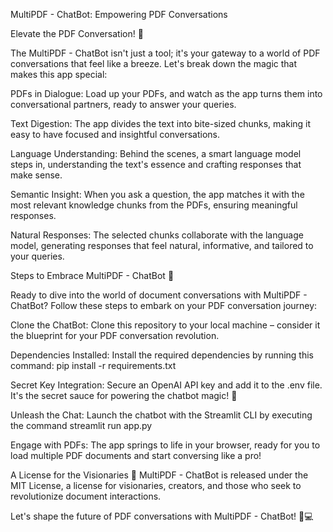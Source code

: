 MultiPDF - ChatBot: Empowering PDF Conversations

Elevate the PDF Conversation! 💬

The MultiPDF - ChatBot isn't just a tool; it's your gateway to a world of PDF conversations that feel like a breeze. Let's break down the magic that makes this app special:

PDFs in Dialogue: Load up your PDFs, and watch as the app turns them into conversational partners, ready to answer your queries.

Text Digestion: The app divides the text into bite-sized chunks, making it easy to have focused and insightful conversations.

Language Understanding: Behind the scenes, a smart language model steps in, understanding the text's essence and crafting responses that make sense.

Semantic Insight: When you ask a question, the app matches it with the most relevant knowledge chunks from the PDFs, ensuring meaningful responses.

Natural Responses: The selected chunks collaborate with the language model, generating responses that feel natural, informative, and tailored to your queries.

Steps to Embrace MultiPDF - ChatBot 🌟

Ready to dive into the world of document conversations with MultiPDF - ChatBot? Follow these steps to embark on your PDF conversation journey:

Clone the ChatBot: Clone this repository to your local machine – consider it the blueprint for your PDF conversation revolution.

Dependencies Installed: Install the required dependencies by running this command: pip install -r requirements.txt

Secret Key Integration: Secure an OpenAI API key and add it to the .env file. It's the secret sauce for powering the chatbot magic! 🤫

Unleash the Chat: Launch the chatbot with the Streamlit CLI by executing the command streamlit run app.py

Engage with PDFs: The app springs to life in your browser, ready for you to load multiple PDF documents and start conversing like a pro!

A License for the Visionaries 🚀 MultiPDF - ChatBot is released under the MIT License, a license for visionaries, creators, and those who seek to revolutionize document interactions.

Let's shape the future of PDF conversations with MultiPDF - ChatBot! 🌟💻
